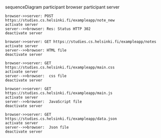 sequenceDiagram
    participant browser
    participant server

    browser->>server: POST https://studies.cs.helsinki.fi/exampleapp/note_new
    activate server
    server-->>browser: Res: Status HTTP 302
    deactivate server

    browser->>server: GET https://studies.cs.helsinki.fi/exampleapp/notes
    activate server
    server-->>browser: HTML file
    deactivate server

    browser->>server: GET https://studies.cs.helsinki.fi/exampleapp/main.css
    activate server
    server-->>browser:  css file
    deactivate server

    browser->>server: GET https://studies.cs.helsinki.fi/exampleapp/main.js
    activate server
    server-->>browser:  JavaScript file
    deactivate server
    
    browser->>server: GET https://studies.cs.helsinki.fi/exampleapp/data.json
    activate server
    server-->>browser:  Json file
    deactivate server